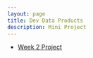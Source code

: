 ```yaml
---
layout: page
title: Dev Data Products
description: Mini Project
---
```


- [Week 2 Project](Week2-Project.md)
